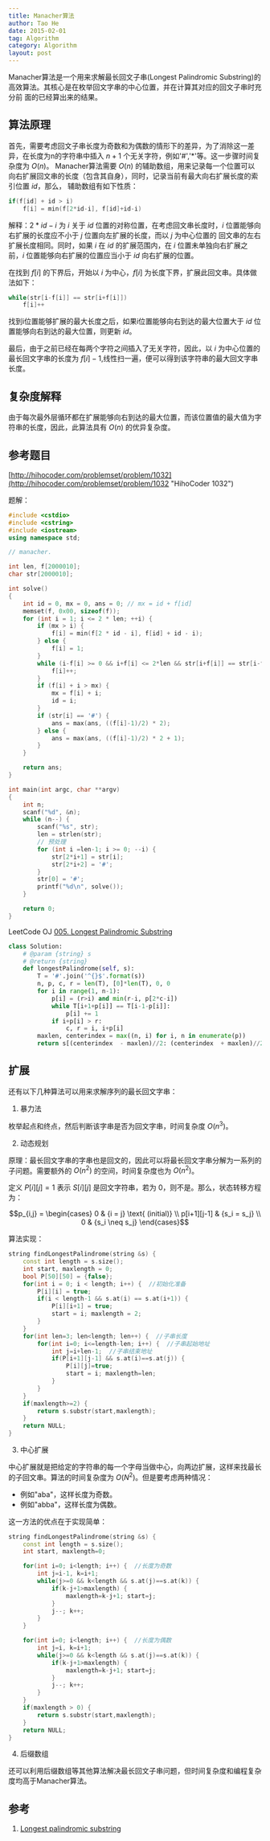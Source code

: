 ```yaml
---
title: Manacher算法
author: Tao He
date: 2015-02-01
tag: Algorithm
category: Algorithm
layout: post
---
```


Manacher算法是一个用来求解最长回文子串(Longest Palindromic Substring)的高效算法。其核心是在枚举回文字串的中心位置，并在计算其对应的回文子串时充分前
面的已经算出来的结果。

<!--more-->

## 算法原理

首先，需要考虑回文子串长度为奇数和为偶数的情形下的差异，为了消除这一差异，在长度为n的字符串中插入 $n+1$ 个无关字符，例如'#','\*'等。这一步骤时间复杂度为 $O(n)$。
Manacher算法需要 $O(n)$ 的辅助数组，用来记录每一个位置可以向右扩展回文串的长度（包含其自身），同时，记录当前有最大向右扩展长度的索引位置 $id$，那么，
辅助数组有如下性质：

~~~cpp
if(f[id] + id > i)
    f[i] = min(f[2*id-i], f[id]+id-i)
~~~

解释：$2*id-i$ 为 $i$ 关于 $id$ 位置的对称位置，在考虑回文串长度时，$i$ 位置能够向右扩展的长度应不小于 $j$ 位置向左扩展的长度，而以 $j$ 为中心位置的
回文串的左右扩展长度相同。同时，如果 $i$ 在 $id$ 的扩展范围内，在 $i$ 位置未单独向右扩展之前，$i$ 位置能够向右扩展的位置应当小于 $id$ 向右扩展的位置。

在找到 $f[i]$ 的下界后，开始以 $i$ 为中心，$f[i]$ 为长度下界，扩展此回文串。具体做法如下：

~~~cpp
while(str[i-f[i]] == str[i+f[i]])
    f[i]++
~~~

找到i位置能够扩展的最大长度之后，如果i位置能够向右到达的最大位置大于 $id$ 位置能够向右到达的最大位置，则更新 $id$。

最后，由于之前已经在每两个字符之间插入了无关字符，因此，以 $i$ 为中心位置的最长回文字串的长度为 $f[i]-1$,线性扫一遍，便可以得到该字符串的最大回文字串
长度。

## 复杂度解释

由于每次最外层循环都在扩展能够向右到达的最大位置，而该位置值的最大值为字符串的长度，因此，此算法具有 $O(n)$ 的优异复杂度。

## 参考题目

[http://hihocoder.com/problemset/problem/1032](http://hihocoder.com/problemset/problem/1032 "HihoCoder 1032")

题解：

~~~cpp
#include <cstdio>
#include <cstring>
#include <iostream>
using namespace std;

// manacher.

int len, f[2000010];
char str[2000010];

int solve()
{
    int id = 0, mx = 0, ans = 0; // mx = id + f[id]
    memset(f, 0x00, sizeof(f));
    for (int i = 1; i <= 2 * len; ++i) {
        if (mx > i) {
            f[i] = min(f[2 * id - i], f[id] + id - i);
        } else {
            f[i] = 1;
        }
        while (i-f[i] >= 0 && i+f[i] <= 2*len && str[i+f[i]] == str[i-f[i]]) {
            f[i]++;
        }
        if (f[i] + i > mx) {
            mx = f[i] + i;
            id = i;
        }
        if (str[i] == '#') {
            ans = max(ans, ((f[i]-1)/2) * 2);
        } else {
            ans = max(ans, ((f[i]-1)/2) * 2 + 1);
        }
    }

    return ans;
}

int main(int argc, char **argv)
{
    int n;
    scanf("%d", &n);
    while (n--) {
        scanf("%s", str);
        len = strlen(str);
        // 预处理
        for (int i =len-1; i >= 0; --i) {
            str[2*i+1] = str[i];
            str[2*i+2] = '#';
        }
        str[0] = '#';
        printf("%d\n", solve());
    }

    return 0;
}
~~~

LeetCode OJ [005. Longest Palindromic Substring](https://leetcode.com/problems/longest-palindromic-substring/)

~~~python
class Solution:
    # @param {string} s
    # @return {string}
    def longestPalindrome(self, s):
        T = '#'.join('^{}$'.format(s))
        n, p, c, r = len(T), [0]*len(T), 0, 0
        for i in range(1, n-1):
            p[i] = (r>i) and min(r-i, p[2*c-i])
            while T[i+1+p[i]] == T[i-1-p[i]]:
                p[i] += 1
            if i+p[i] > r:
                c, r = i, i+p[i]
        maxlen, centerindex = max((n, i) for i, n in enumerate(p))
        return s[(centerindex  - maxlen)//2: (centerindex  + maxlen)//2]
~~~

## 扩展

还有以下几种算法可以用来求解序列的最长回文字串：

1. 暴力法

枚举起点和终点，然后判断该字串是否为回文字串，时间复杂度 $O(n^3)$。

2. 动态规划

原理：最长回文字串的字串也是回文的，因此可以将最长回文字串分解为一系列的子问题。需要额外的 $O(n^2)$ 的空间，时间复杂度也为 $O(n^2)$。

定义 $P[i][j]=1$ 表示 $S[i][j]$ 是回文字符串，若为 $0$，则不是。那么，状态转移方程为：

$$p_{i,j} = \begin{cases}
0           & {i = j} \text{ (initial)} \\
p[i+1][j-1] & {s_i = s_j} \\
0           & {s_i \neq s_j}
\end{cases}$$

算法实现：

~~~cpp
string findLongestPalindrome(string &s) {
	const int length = s.size();
	int start, maxlength = 0;
	bool P[50][50] = {false};
	for(int i = 0; i < length; i++) {  //初始化准备
		P[i][i] = true;
		if(i < length-1 && s.at(i) == s.at(i+1)) {
			P[i][i+1] = true;
            start = i; maxlength = 2;
		}
	}
	for(int len=3; len<length; len++) {  //子串长度
		for(int i=0; i<=length-len; i++) {  //子串起始地址
			int j=i+len-1;  //子串结束地址
			if(P[i+1][j-1] && s.at(i)==s.at(j)) {
				P[i][j]=true;
				start = i; maxlength=len;
			}
		}
    }
	if(maxlength>=2) {
		return s.substr(start,maxlength);
    }
	return NULL;
}
~~~

3. 中心扩展

中心扩展就是把给定的字符串的每一个字母当做中心，向两边扩展，这样来找最长的子回文串。算法的时间复杂度为 $O(N^2)$。但是要考虑两种情况：

+ 例如"aba"，这样长度为奇数。
+ 例如"abba"，这样长度为偶数。

这一方法的优点在于实现简单：

~~~cpp
string findLongestPalindrome(string &s) {
	const int length = s.size();
	int start, maxlength=0;

	for(int i=0; i<length; i++) {  //长度为奇数
		int j=i-1, k=i+1;
		while(j>=0 && k<length && s.at(j)==s.at(k)) {
			if(k-j+1>maxlength) {
				maxlength=k-j+1; start=j;
			}
			j--; k++;
		}
	}

	for(int i=0; i<length; i++) {  //长度为偶数
		int j=i, k=i+1;
		while(j>=0 && k<length && s.at(j)==s.at(k)) {
			if(k-j+1>maxlength) {
				maxlength=k-j+1; start=j;
			}
			j--; k++;
		}
	}
	if(maxlength > 0) {
		return s.substr(start,maxlength);
    }
	return NULL;
}
~~~

4. 后缀数组

还可以利用后缀数组等其他算法解决最长回文子串问题，但时间复杂度和编程复杂度均高于Manacher算法。

参考
----

1. [Longest palindromic substring](http://en.wikipedia.org/wiki/Longest_palindromic_substring)

